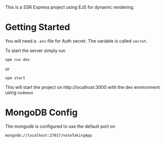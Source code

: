 This is a SSR Express project using EJS for dynamic rendering.

# Getting Started
You will need a `.env` file for Auth secret. The variable is called `secret`. 

To start the server simply run
```
npm run dev
```
or 
```
npm start
```

This will start the project on http://localhost:3000 with the dev environment using `nodemon`

# MongoDB Config
The mongodb is configured to use the default port on
```
mongodb://localhost:27017/noteTakingApp
```
